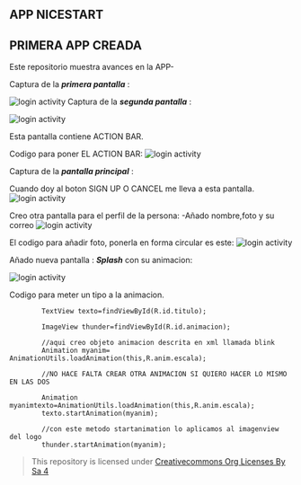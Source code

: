 ## APP NICESTART
## PRIMERA APP CREADA 

Este repositorio muestra avances en la APP-


Captura de la ***primera pantalla*** :

![login activity](img/img1.png)
Captura de la ***segunda pantalla*** :

![login activity](img/img3.png)

Esta pantalla contiene ACTION BAR.

Codigo para poner EL ACTION BAR:
![login activity](img/theme.jpg)



Captura de la ***pantalla principal*** :

Cuando doy al boton SIGN UP O CANCEL me lleva a esta pantalla.
![login activity](img/img2.png)

Creo otra pantalla para el perfil de la persona: 
-Añado nombre,foto y su correo 
![login activity](img/perfil.png)

El codigo para añadir foto, ponerla en forma circular es este:
![login activity](img/fotoperfil.jpg)


Añado nueva pantalla : ***Splash***
con su animacion: 

![login activity](img/definitiva.png)

Codigo para meter un tipo a la animacion.

```       
        TextView texto=findViewById(R.id.titulo);

        ImageView thunder=findViewById(R.id.animacion);
        
        //aqui creo objeto animacion descrita en xml llamada blink
        Animation myanim= AnimationUtils.loadAnimation(this,R.anim.escala);

        //NO HACE FALTA CREAR OTRA ANIMACION SI QUIERO HACER LO MISMO EN LAS DOS
        
        Animation myanimtexto=AnimationUtils.loadAnimation(this,R.anim.escala);
        texto.startAnimation(myanim);
        
        //con este metodo startanimation lo aplicamos al imagenview del logo
        thunder.startAnimation(myanim);
 ```



>This repository is licensed under
>[Creativecommons Org Licenses By Sa 4](http://creativecommons.org/licenses/by-sa/4.0/)